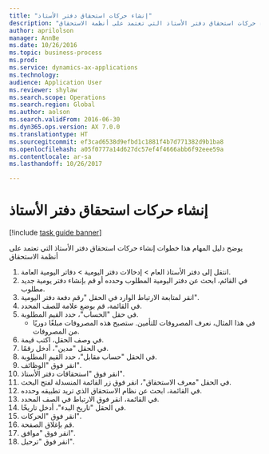 ```yaml
--- 
title: "إنشاء حركات استحقاق دفتر الأستاذ"
description: "يوضح دليل المهام هذا خطوات إنشاء حركات استحقاق دفتر الأستاذ التي تعتمد على أنظمة الاستحقاق."
author: aprilolson
manager: AnnBe
ms.date: 10/26/2016
ms.topic: business-process
ms.prod: 
ms.service: dynamics-ax-applications
ms.technology: 
audience: Application User
ms.reviewer: shylaw
ms.search.scope: Operations
ms.search.region: Global
ms.author: aolson
ms.search.validFrom: 2016-06-30
ms.dyn365.ops.version: AX 7.0.0
ms.translationtype: HT
ms.sourcegitcommit: ef3cad6538d9efbd1c1881f4b7d771382d9b1ba8
ms.openlocfilehash: a05f0777a14d627dc57ef4f4666abb6f92eee59a
ms.contentlocale: ar-sa
ms.lasthandoff: 10/26/2017

---
```

# <a name="create-ledger-accrual-transactions"></a>إنشاء حركات استحقاق دفتر الأستاذ

[!include [task guide banner](../../includes/task-guide-banner.md)]

يوضح دليل المهام هذا خطوات إنشاء حركات استحقاق دفتر الأستاذ التي تعتمد على أنظمة الاستحقاق

1. انتقل إلى دفتر الأستاذ العام > إدخالات دفتر اليومية > دفاتر اليومية العامة‬.
2. في القائم، ابحث عن دفتر اليومية المطلوب وحدده أو قم بإنشاء دفتر يومية جديد مطلوب.
3. انقر لمتابعة الارتباط الوارد في الحقل "رقم دفعة دفتر اليومية".
4. في القائمة، قم بوضع علامة للصف المحدد.
5. في حقل "الحساب"، حدد القيم المطلوبة.
    * في هذا المثال، نعرف المصروفات للتأمين. ستصبح هذه المصروفات مبلغًا دوريًا من المصروفات.  
6. في وصف الحقل، اكتب قيمة.
7. في الحقل "مدين"، أدخل رقمًا.
8. في الحقل "حساب مقابل"، حدد القيم المطلوبة.
9. انقر فوق "الوظائف".
10. انقر فوق "استحقاقات دفتر الأستاذ".
11. في الحقل "معرف الاستحقاق"، انقر فوق زر القائمة المنسدلة لفتح البحث.
12. في القائمة، ابحث عن نظام الاستحقاق الذي تريد تطبيقه وحدده.
13. في القائمة، انقر فوق الارتباط في الصف المحدد.
14. في الحقل "تاريخ البدء"، أدخل تاريخًا.
15. انقر فوق "الحركات".
16. قم بإغلاق الصفحة.
17. انقر فوق "موافق".
18. انقر فوق "ترحيل".


